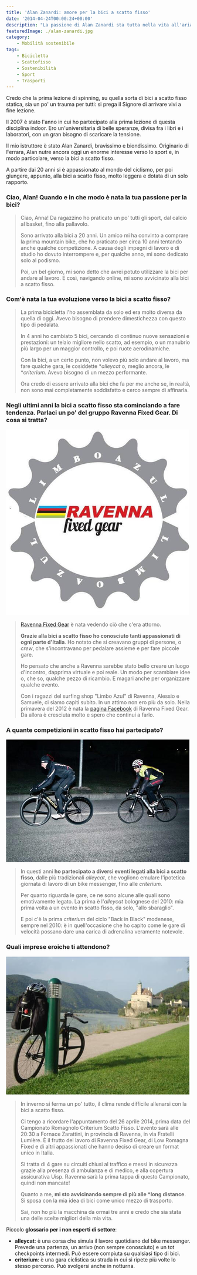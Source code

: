 ```yaml
---
title: 'Alan Zanardi: amore per la bici a scatto fisso'
date: '2014-04-24T00:00:24+00:00'
description: "La passione di Alan Zanardi sta tutta nella vita all'aria aperta, nello sport e, soprattutto, nella bici a scatto fisso."
featuredImage: ./alan-zanardi.jpg
category:
    - Mobilità sostenibile
tags:
    - Bicicletta
    - Scattofisso
    - Sostenibilità
    - Sport
    - Trasporti
---
```


Credo che la prima lezione di spinning, su quella sorta di bici a scatto fisso statica, sia un po' un trauma per tutti: si prega il Signore di arrivare vivi a fine lezione.

Il 2007 è stato l'anno in cui ho partecipato alla prima lezione di questa disciplina indoor. Ero un'universitaria di belle speranze, divisa fra i libri e i laboratori, con un gran bisogno di scaricare la tensione.

Il mio istruttore è stato Alan Zanardi, bravissimo e biondissimo.
Originario di Ferrara, Alan nutre ancora oggi un enorme interesse verso lo sport e, in modo particolare, verso la bici a scatto fisso.

A partire dai 20 anni si è appassionato al mondo del ciclismo, per poi giungere, appunto, alla bici a scatto fisso, molto leggera e dotata di un solo rapporto.

### Ciao, Alan! Quando e in che modo è nata la tua passione per la bici?

> Ciao, Anna! Da ragazzino ho praticato un po' tutti gli sport, dal calcio al basket, fino alla pallavolo.
>
> Sono arrivato alla bici a 20 anni. Un amico mi ha convinto a comprare la prima mountain bike, che ho praticato per circa 10 anni tentando anche qualche competizione. A causa degli impegni di lavoro e di studio ho dovuto interrompere e, per qualche anno, mi sono dedicato solo al podismo.
>
> Poi, un bel giorno, mi sono detto che avrei potuto utilizzare la bici per andare al lavoro. E così, navigando online, mi sono avvicinato alla bici a scatto fisso.

### Com'è nata la tua evoluzione verso la bici a scatto fisso?

> La prima bicicletta l'ho assemblata da solo ed era molto diversa da quella di oggi. Avevo bisogno di prendere dimestichezza con questo tipo di pedalata.
>
> In 4 anni ho cambiato 5 bici, cercando di continuo nuove sensazioni e prestazioni: un telaio migliore nello scatto, ad esempio, o un manubrio più largo per un maggior controllo, e poi ruote aerodinamiche.
>
> Con la bici, a un certo punto, non volevo più solo andare al lavoro, ma fare qualche gara, le cosiddette \*_alleycat_ o, meglio ancora, le \*_criterium_. Avevo bisogno di un mezzo performante.
>
> Ora credo di essere arrivato alla bici che fa per me anche se, in realtà, non sono mai completamente soddisfatto e cerco sempre di affinarla.

### Negli ultimi anni la bici a scatto fisso sta cominciando a fare tendenza. Parlaci un po' del gruppo Ravenna Fixed Gear. Di cosa si tratta?

![Il logo di Ravenna Fixed Gear](./logo-ravenna.jpg)

> [Ravenna Fixed Gear](http://ravennafixedgear.blogspot.it) è nata vedendo ciò che c'era attorno.
>
> **Grazie alla bici a scatto fisso ho conosciuto tanti appassionati di ogni parte d'Italia**. Ho notato che si creavano gruppi di persone, o _crew_, che s'incontravano per pedalare assieme e per fare piccole gare.
>
> Ho pensato che anche a Ravenna sarebbe stato bello creare un luogo d'incontro, dapprima virtuale e poi reale. Un modo per scambiare idee o, che so, qualche pezzo di ricambio. E magari anche per organizzare qualche evento.
>
> Con i ragazzi del surfing shop "Limbo Azul" di Ravenna, Alessio e Samuele, ci siamo capiti subito. In un attimo non ero più da solo. Nella primavera del 2012 è nata la [pagina Facebook](https://www.facebook.com/ravenna.fixed.gear?ref=profile) di Ravenna Fixed Gear. Da allora è cresciuta molto e spero che continui a farlo.

### A quante competizioni in scatto fisso hai partecipato?

![Alan in modalità competitiva](./alan-in-gara.jpg)

> In questi anni **ho partecipato a diversi eventi legati alla bici a scatto fisso**, dalle più tradizionali _alleycat_, che vogliono emulare l'ipotetica giornata di lavoro di un bike messenger, fino alle _criterium_.
>
> Per quanto riguarda le gare, ce ne sono alcune alle quali sono emotivamente legato. La prima è l'_alleycat_ bolognese del 2010: mia prima volta a un evento in scatto fisso, da solo, "allo sbaraglio".
>
> E poi c'è la prima _criterium_ del ciclo "Back in Black" modenese, sempre nel 2010: è in quell'occasione che ho capito come le gare di velocità possano dare una carica di adrenalina veramente notevole.

### Quali imprese eroiche ti attendono?

![La scelta di Alan: le gambe come unico carburante](./bici-sul-danubio.jpg)

> In inverno si ferma un po' tutto, il clima rende difficile allenarsi con la bici a scatto fisso.
>
> Ci tengo a ricordare l'appuntamento del 26 aprile 2014, prima data del Campionato Romagnolo Criterium Scatto Fisso. L'evento sarà alle 20:30 a Fornace Zarattini, in provincia di Ravenna, in via Fratelli Lumière. È il frutto del lavoro di Ravenna Fixed Gear, di Low Romagna Fixed e di altri appassionati che hanno deciso di creare un format unico in Italia.
>
> Si tratta di 4 gare su circuiti chiusi al traffico e messi in sicurezza grazie alla presenza di ambulanza e di medico, e alla copertura assicurativa Uisp. Ravenna sarà la prima tappa di questo Campionato, quindi non mancate!
>
> Quanto a me, **mi sto avvicinando sempre di più alle \*long distance**. Si sposa con la mia idea di bici come unico mezzo di trasporto.
>
> Sai, non ho più la macchina da ormai tre anni e credo che sia stata una delle scelte migliori della mia vita.

Piccolo **glossario per i non esperti di settore**:

- **alleycat**: è una corsa che simula il lavoro quotidiano del bike messenger. Prevede una partenza, un arrivo (non sempre conosciuto) e un tot checkpoints intermedi. Può essere compiuta su qualsiasi tipo di bici.
- **criterium**: è una gara ciclistica su strada in cui si ripete più volte lo stesso percorso. Può svolgersi anche in notturna.
